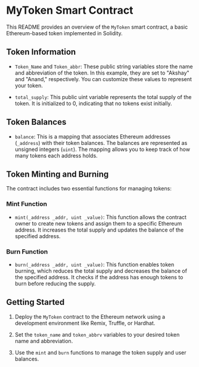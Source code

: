 # MyToken Smart Contract

This README provides an overview of the `MyToken` smart contract, a basic Ethereum-based token implemented in Solidity.

## Token Information

- `Token_Name` and `Token_abbr`: These public string variables store the name and abbreviation of the token. In this example, they are set to "Akshay" and "Anand," respectively. You can customize these values to represent your token.

- `total_supply`: This public uint variable represents the total supply of the token. It is initialized to 0, indicating that no tokens exist initially.

## Token Balances

- `balance`: This is a mapping that associates Ethereum addresses (`_address`) with their token balances. The balances are represented as unsigned integers (`uint`). The mapping allows you to keep track of how many tokens each address holds.

## Token Minting and Burning

The contract includes two essential functions for managing tokens:

### Mint Function

- `mint(_address _addr, uint _value)`: This function allows the contract owner to create new tokens and assign them to a specific Ethereum address. It increases the total supply and updates the balance of the specified address.

### Burn Function

- `burn(_address _addr, uint _value)`: This function enables token burning, which reduces the total supply and decreases the balance of the specified address. It checks if the address has enough tokens to burn before reducing the supply.

## Getting Started

1. Deploy the `MyToken` contract to the Ethereum network using a development environment like Remix, Truffle, or Hardhat.

2. Set the `token_name` and `token_abbrv` variables to your desired token name and abbreviation.

3. Use the `mint` and `burn` functions to manage the token supply and user balances.
